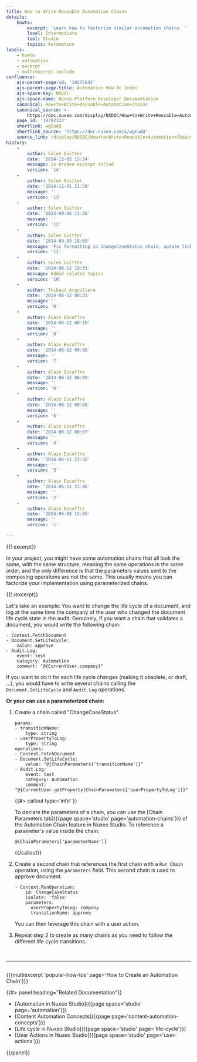 ```yaml
---
title: How to Write Reusable Automation Chains
details:
    howto:
        excerpt: 'Learn how to factorize similar automation chains. '
        level: Intermediate
        tool: Studio
        topics: Automation
labels:
    - howto
    - automation
    - excerpt
    - multiexcerpt-include
confluence:
    ajs-parent-page-id: '19235642'
    ajs-parent-page-title: Automation How-To Index
    ajs-space-key: NXDOC
    ajs-space-name: Nuxeo Platform Developer Documentation
    canonical: How+to+Write+Reusable+Automation+Chains
    canonical_source: >-
        https://doc.nuxeo.com/display/NXDOC/How+to+Write+Reusable+Automation+Chains
    page_id: '19792322'
    shortlink: wgEuAQ
    shortlink_source: 'https://doc.nuxeo.com/x/wgEuAQ'
    source_link: /display/NXDOC/How+to+Write+Reusable+Automation+Chains
history:
    - 
        author: Solen Guitter
        date: '2014-12-05 15:34'
        message: ix broken excerpt includ
        version: '14'
    - 
        author: Solen Guitter
        date: '2014-12-01 21:59'
        message: ''
        version: '13'
    - 
        author: Solen Guitter
        date: '2014-09-16 11:26'
        message: ''
        version: '12'
    - 
        author: Solen Guitter
        date: '2014-09-09 18:09'
        message: 'Fix formatting in ChangeCaseStatus chain, update links'
        version: '11'
    - 
        author: Solen Guitter
        date: '2014-06-12 10:31'
        message: Added related topics
        version: '10'
    - 
        author: Thibaud Arguillere
        date: '2014-06-12 00:31'
        message: ''
        version: '9'
    - 
        author: Alain Escaffre
        date: '2014-06-12 00:10'
        message: ''
        version: '8'
    - 
        author: Alain Escaffre
        date: '2014-06-12 00:09'
        message: ''
        version: '7'
    - 
        author: Alain Escaffre
        date: '2014-06-12 00:09'
        message: ''
        version: '6'
    - 
        author: Alain Escaffre
        date: '2014-06-12 00:08'
        message: ''
        version: '5'
    - 
        author: Alain Escaffre
        date: '2014-06-12 00:07'
        message: ''
        version: '4'
    - 
        author: Alain Escaffre
        date: '2014-06-11 23:50'
        message: ''
        version: '3'
    - 
        author: Alain Escaffre
        date: '2014-06-11 23:46'
        message: ''
        version: '2'
    - 
        author: Alain Escaffre
        date: '2014-06-04 15:05'
        message: ''
        version: '1'

---
```

{{! excerpt}}

In your project, you might have some automation chains that all look the same, with the same structure, meaning the same operations in the same order, and the only difference is that the parameters values sent to the composing operations are not the same. This usually means you can factorize your implementation using parameterized chains.

{{! /excerpt}}

Let's take an example: You want to change the life cycle of a document, and log at the same time the company of the user who changed the document life cycle state in the audit. Genuinely, if you want a chain that validates a document, you would write the following chain:

```
- Context.FetchDocument
- Document.SetLifeCycle:
    value: approve
- Audit.Log:
    event: test
    category: Automation
    comment: "@{CurrentUser.company}"
```

If you want to do it for each life cycle changes (making it obsolete, or draft, ...), you would have to write several chains calling the `Document.SetLifeCycle` and `Audit.Log` operations.

**Or your can use a parameterized chain:**

1.  Create a chain called "ChangeCaseStatus".

    ```
    params:
    - transitionName:
        type: string
    - userPropertyToLog:
        type: string
    operations:
    - Context.FetchDocument
    - Document.SetLifeCycle:
        value: "@{ChainParameters['transitionName']}"
    - Audit.Log:
        event: test
        category: Automation
        comment: "@{CurrentUser.getProperty(ChainParameters['userPropertyToLog'])}"
    ```

    {{#> callout type='info' }}

    To declare the parameters of a chain, you can use the&nbsp;[Chain Parameters tab]({{page space='studio' page='automation-chains'}})&nbsp;of the Automation Chain feature in Nuxeo Studio. To reference a parameter's value inside the chain:

    `@{ChainParameters['parameterName']}`

    {{/callout}}
2.  Create a second chain that references the first chain with a `Run Chain` operation, using the `parameters` field. This second chain is used to approve document.

    ```
    - Context.RunOperation:
        id: ChangeCaseStatus
        isolate: 'false'
        parameters:
          userPropertyToLog: company
          transitionName: approve
    ```

    You can then leverage this chain with a user action.

3.  Repeat step 2 to create as many chains as you need to follow the different life cycle transitions.

&nbsp;

* * *

<div class="row" data-equalizer="" data-equalize-on="medium">

<div class="column medium-6">

{{{multiexcerpt 'popular-how-tos' page='How to Create an Automation Chain'}}}

</div>

<div class="column medium-6">{{#> panel heading="Related Documentation"}}

*   [Automation in Nuxeo Studio]({{page space='studio' page='automation'}})
*   [Content Automation Concepts]({{page page='content-automation-concepts'}})
*   [Life cycle in Nuxeo Studio]({{page space='studio' page='life-cycle'}})
*   [User Actions in Nuxeo Studio]({{page space='studio' page='user-actions'}})

{{/panel}}</div>

</div>